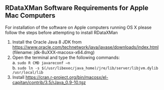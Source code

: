 ## RDataXMan Software Requirements for Apple Mac Computers

For installation of the software on Apple computers running OS X please follow the steps before attempting to install RDataXMan

1. Install the Oracle Java 8 JDK from https://www.oracle.com/technetwork/java/javase/downloads/index.html (filename: jdk-8uXXX-macosx-x64.dmg)
2. Open the terminal and type the following commands:  
    a. `sudo R CMD javareconf –n`  
    b. `sudo ln -s $(/usr/libexec/java_home)/jre/lib/server/libjvm.dylib /usr/local/lib`  
3. Install https://cran.r-project.org/bin/macosx/el-capitan/contrib/3.5/rJava_0.9-10.tgz
